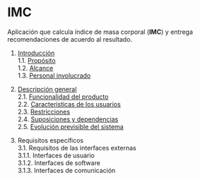 # IMC
Aplicación que calcula índice de masa corporal (**IMC**) y entrega recomendaciones de acuerdo al resultado.  

1. [Introducción](https://github.com/isabelyb/IMC/wiki/1.-Introducci%C3%B3n)  
1.1. [Propósito](https://github.com/isabelyb/IMC/wiki/1.-Introducci%C3%B3n)  
1.2. [Alcance](https://github.com/isabelyb/IMC/wiki/1.-Introducci%C3%B3n)  
1.3. [Personal involucrado](https://github.com/isabelyb/IMC/wiki/1.-Introducci%C3%B3n)

2. [Descripción general](https://github.com/isabelyb/IMC/wiki/2.-Descripci%C3%B3n-general)  
2.1. [Funcionalidad del producto](https://github.com/isabelyb/IMC/wiki/2.-Descripci%C3%B3n-general)  
2.2. [Características de los usuarios](https://github.com/isabelyb/IMC/wiki/2.-Descripci%C3%B3n-general)  
2.3. [Restricciones](https://github.com/isabelyb/IMC/wiki/2.-Descripci%C3%B3n-general)  
2.4. [Suposiciones y dependencias](https://github.com/isabelyb/IMC/wiki/2.-Descripci%C3%B3n-general)  
2.5. [Evolución previsible del sistema](https://github.com/isabelyb/IMC/wiki/2.-Descripci%C3%B3n-general)    

3. Requisitos específicos  
3.1. Requisitos de las interfaces externas  
3.1.1. Interfaces de usuario  
3.1.2. Interfaces de software  
3.1.3. Interfaces de comunicación

